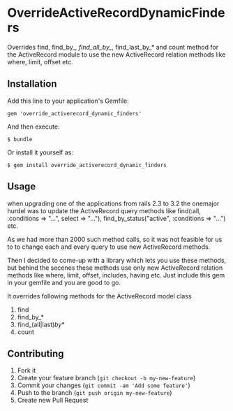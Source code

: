 # OverrideActiveRecordDynamicFinders

Overrides find, find_by_*, find_all_by_*, find_last_by_* and count method for the ActiveRecord module to use the new ActiveRecord relation methods like where, limit, offset etc.

## Installation

Add this line to your application's Gemfile:

    gem 'override_activerecord_dynamic_finders'

And then execute:

    $ bundle

Or install it yourself as:

    $ gem install override_activerecord_dynamic_finders

## Usage

when upgrading one of the applications from rails 2.3 to 3.2 the onemajor hurdel was to update the ActiveRecord query methods like find(:all, :conditions => "...", select => "..."), find_by_status("active", :conditions => "...") etc.

As we had more than 2000 such method calls, so it was not feasible for us to to change each and every query to use new ActiveRecord methods.

Then I decided to come-up with a library which lets you use these methods, but behind the secenes these methods use only new ActiveRecord relation methods like where, limit, offset, includes, having etc. Just include this gem in your gemfile and you are good to go.

It overrides following methods for the ActiveRecord model class

1. find
2. find_by_*
3. find_(all|last)_by_*
4. count

## Contributing

1. Fork it
2. Create your feature branch (`git checkout -b my-new-feature`)
3. Commit your changes (`git commit -am 'Add some feature'`)
4. Push to the branch (`git push origin my-new-feature`)
5. Create new Pull Request
